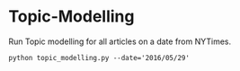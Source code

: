 # Topic-Modelling

Run Topic modelling for all articles on a date from NYTimes.
```
python topic_modelling.py --date='2016/05/29'
 ```

